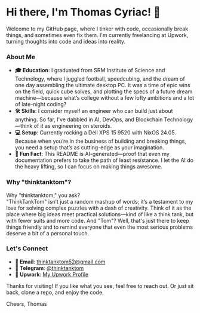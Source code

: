 # Hi there, I'm Thomas Cyriac! 👋

Welcome to my GitHub page, where I tinker with code, occasionally break things, and sometimes even fix them. I'm currently freelancing at Upwork, turning thoughts into code and ideas into reality.

### About Me

- **🎓 Education**: I graduated from SRM Institute of Science and Technology, where I juggled football, speedcubing, and the dream of one day assembling the ultimate desktop PC. It was a time of epic wins on the field, quick cube solves, and plotting the specs of a future dream machine—because what’s college without a few lofty ambitions and a lot of late-night coding?
- **🛠️ Skills**: I consider myself an engineer who can build just about anything. So far, I've dabbled in AI, DevOps, and Blockchain Technology—think of it as engineering on steroids.
- **💻 Setup**: Currently rocking a Dell XPS 15 9520 with NixOS 24.05. Because when you’re in the business of building and breaking things, you need a setup that’s as cutting-edge as your imagination.
- **🤖 Fun Fact**: This README is AI-generated—proof that even my documentation prefers to take the path of least resistance. I let the AI do the heavy lifting, so I can focus on making things awesome.

### Why "thinktanktom"?
Why "thinktanktom," you ask?  
"ThinkTankTom" isn’t just a random mashup of words; it’s a testament to my love for solving complex puzzles with a dash of creativity. Think of it as the place where big ideas meet practical solutions—kind of like a think tank, but with fewer suits and more code. And "Tom"? Well, that's just there to keep things friendly and to remind everyone that even the most serious problems deserve a bit of a personal touch.


### Let's Connect

- **📧 Email**: [thinktanktom52@gmail.com](mailto:thinktanktom52@gmail.com)
- **💬 Telegram**: [@thinktanktom](https://t.me/thinktanktom)
- **💼 Upwork**: [My Upwork Profile](https://www.upwork.com/freelancers/~018a1dbf1094588c7e)

Thanks for visiting! If you like what you see, feel free to reach out. Or just sit back, clone a repo, and enjoy the code.

Cheers,
Thomas
